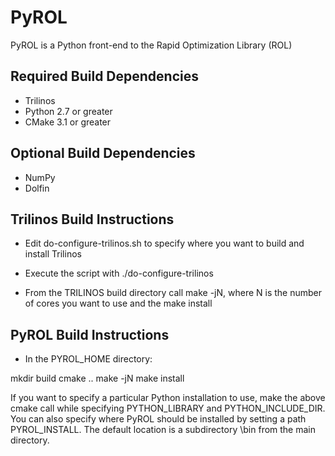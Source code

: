 PyROL
=====

PyROL is a Python front-end to the Rapid Optimization Library (ROL)


Required Build Dependencies
---------------------------

- Trilinos 
- Python 2.7 or greater
- CMake 3.1 or greater


Optional Build Dependencies
---------------------------

- NumPy
- Dolfin


Trilinos Build Instructions
---------------------------

- Edit do-configure-trilinos.sh to specify where you want to build and
  install Trilinos

- Execute the script with ./do-configure-trilinos

- From the TRILINOS build directory call make -jN, where N is the number of 
  cores you want to use and the make install


PyROL Build Instructions
------------------------

- In the PYROL\_HOME directory:

mkdir build
cmake ..
make -jN
make install

If you want to specify a particular Python installation to use, 
make the above cmake call while specifying PYTHON\_LIBRARY and PYTHON\_INCLUDE\_DIR.
You can also specify where PyROL should be installed by setting a path PYROL\_INSTALL.
The default location is a subdirectory \bin from the main directory.





